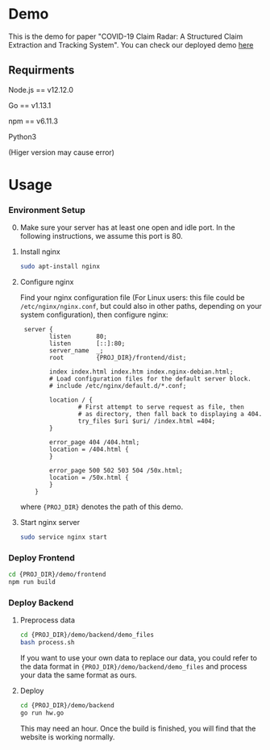 # Demo

This is the demo for paper "COVID-19 Claim Radar: A Structured Claim Extraction and Tracking System". You can check our deployed demo [here](http://18.221.187.153/)



## Requirments

Node.js == v12.12.0

Go == v1.13.1

npm == v6.11.3

Python3

(Higer version may cause error)



# Usage

### Environment Setup

0. Make sure your server has at least one open and idle port. In the following instructions, we assume this port is 80.

1. Install nginx

   ```bash
   sudo apt-install nginx
   ```

2. Configure nginx

   Find your nginx configuration file (For Linux users: this file could be ``/etc/nginx/nginx.conf``, but could also in other paths, depending on your system configuration), then configure nginx:

   ```nginx
    server {
           listen       80;
           listen       [::]:80;
           server_name  _;
           root         {PROJ_DIR}/frontend/dist;
   
           index index.html index.htm index.nginx-debian.html;
           # Load configuration files for the default server block.
           # include /etc/nginx/default.d/*.conf;
   
           location / {
                   # First attempt to serve request as file, then
                   # as directory, then fall back to displaying a 404.
                   try_files $uri $uri/ /index.html =404;
           }
   
           error_page 404 /404.html;
           location = /404.html {
           }
   
           error_page 500 502 503 504 /50x.html;
           location = /50x.html {
           }
       }
   ```

   where ``{PROJ_DIR}`` denotes the path of this demo.

3. Start nginx server

   ```bash
   sudo service nginx start
   ```



### Deploy Frontend

```bash
cd {PROJ_DIR}/demo/frontend
npm run build
```



### Deploy Backend

1. Preprocess data

   ```bash
   cd {PROJ_DIR}/demo/backend/demo_files
   bash process.sh
   ```

   If you want to use your own data to replace our data, you could refer to the data format in ``{PROJ_DIR}/demo/backend/demo_files`` and process your data the same format as ours.

2. Deploy

   ```bash
   cd {PROJ_DIR}/demo/backend
   go run hw.go
   ```

   This may need an hour. Once the build is finished, you will find that the website is working normally.

